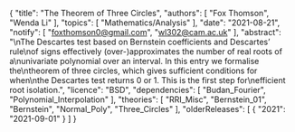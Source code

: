 {
    "title": "The Theorem of Three Circles",
    "authors": [
        "Fox Thomson",
        "Wenda Li"
    ],
    "topics": [
        "Mathematics/Analysis"
    ],
    "date": "2021-08-21",
    "notify": [
        "foxthomson0@gmail.com",
        "wl302@cam.ac.uk"
    ],
    "abstract": "\nThe Descartes test based on Bernstein coefficients and Descartes’ rule\nof signs effectively (over-)approximates the number of real roots of a\nunivariate polynomial over an interval. In this entry we formalise the\ntheorem of three circles, which gives sufficient conditions for when\nthe Descartes test returns 0 or 1. This is the first step for\nefficient root isolation.",
    "licence": "BSD",
    "dependencies": [
        "Budan_Fourier",
        "Polynomial_Interpolation"
    ],
    "theories": [
        "RRI_Misc",
        "Bernstein_01",
        "Bernstein",
        "Normal_Poly",
        "Three_Circles"
    ],
    "olderReleases": [
        {
            "2021": "2021-09-01"
        }
    ]
}